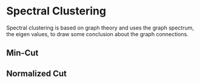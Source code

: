 # Spectral Clustering
Spectral clustering is based on graph theory and uses the graph spectrum, the eigen values, to draw some conclusion about the graph connections.

## Min-Cut

## Normalized Cut